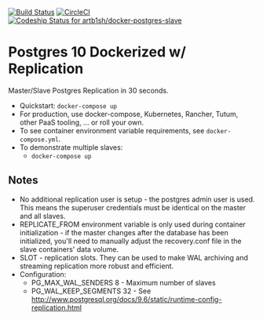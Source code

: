 [![Build Status](https://travis-ci.org/artb1sh/docker-postgres-slave.svg?branch=master)](https://travis-ci.org/artb1sh/docker-postgres-slave)
[![CircleCI](https://circleci.com/gh/artb1sh/docker-postgres-slave.svg?style=svg)](https://circleci.com/gh/artb1sh/docker-postgres-slave)
[ ![Codeship Status for artb1sh/docker-postgres-slave](https://app.codeship.com/projects/62dd49a0-8371-0136-38d0-5ef591fd64b5/status?branch=master)](https://app.codeship.com/projects/302105)

# Postgres 10 Dockerized w/ Replication

Master/Slave Postgres Replication in 30 seconds.

  * Quickstart: `docker-compose up`
  * For production, use docker-compose, Kubernetes, Rancher, Tutum, other PaaS tooling, ... or roll your own.
  * To see container environment variable requirements, see `docker-compose.yml`.
  * To demonstrate multiple slaves:
    * `docker-compose up`

## Notes

   * No additional replication user is setup - the postgres admin user is used. This means the superuser credentials must be identical on the master and all slaves.
   * REPLICATE_FROM environment variable is only used during container initialization - if the master changes after the database has been initialized, you'll need to manually adjust the recovery.conf file in the slave containers' data volume.
   * SLOT - replication slots. They can be used to make WAL archiving and streaming replication more robust and efficient.
   * Configuration:
     * PG_MAX_WAL_SENDERS 8 - Maximum number of slaves
     * PG_WAL_KEEP_SEGMENTS 32 - See http://www.postgresql.org/docs/9.6/static/runtime-config-replication.html
